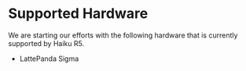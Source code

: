 # Supported Hardware

We are starting our efforts with the following hardware that is currently supported by Haiku R5.

* LattePanda Sigma
  
